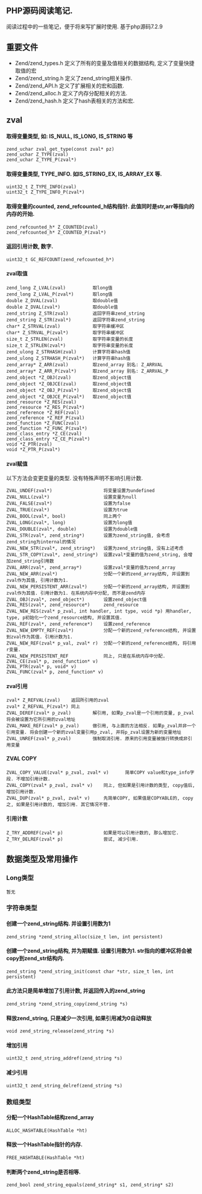 PHP源码阅读笔记.
--------------------
阅读过程中的一些笔记，便于将来写扩展时使用.
基于php源码7.2.9

## 重要文件

* Zend/zend_types.h 		定义了所有的变量及值相关的数据结构, 定义了变量快捷取值的宏
* Zend/zend_string.h 		定义了zend_string相关操作.
* Zend/zend_API.h 		定义了扩展相关的宏和函数.
* Zend/zend_alloc.h 		定义了内存分配相关的方法.
* Zend/zend_hash.h 		定义了hash表相关的方法和宏.

## zval

#### 取得变量类型, 如: IS_NULL, IS_LONG, IS_STRING 等
	zend_uchar zval_get_type(const zval* pz)
	zend_uchar Z_TYPE(zval)
	zend_uchar Z_TYPE_P(zval*)

#### 取得变量类型, TYPE_INFO. 如IS_STRING_EX, IS_ARRAY_EX 等.
	uint32_t Z_TYPE_INFO(zval)
	uint32_t Z_TYPE_INFO_P(zval*)

#### 取得变量的counted, zend_refcounted_h结构指针. 此值同时是str,arr等指向的内存的开始.
	zend_refcounted_h* Z_COUNTED(zval)
	zend_refcounted_h* Z_COUNTED_P(zval*)

#### 返回引用计数, 数字.
	uint32_t GC_REFCOUNT(zend_refcounted_h*)

#### zval取值
	zend_long Z_LVAL(zval) 			取long值
	zend_long Z_LVAL_P(zval*) 		取long值
	double Z_DVAL(zval) 			取double值
	double Z_DVAL(zval*) 			取double值
	zend_string Z_STR(zval) 		返回字符串zend_string
	zend_string Z_STR(zval*)        返回字符串zend_string
	char* Z_STRVAL(zval)    		取字符串缓冲区
	char* Z_STRVAL_P(zval*) 		取字符串缓冲区
	size_t Z_STRLEN(zval)   		取字符串变量的长度
	size_t Z_STRLEN(zval*)  		取字符串变量的长度
	zend_ulong Z_STRHASH(zval) 		计算字符串hash值
	zend_ulong Z_STRHASH_P(zval*) 	计算字符串hash值
	zend_array* Z_ARR(zval) 		取zend_array 别名: Z_ARRVAL
	zend_array* Z_ARR_P(zval*) 		取zend_array 别名: Z_ARRVAL_P
	zend_object *Z_OBJ(zval) 		取zend_object值
	zend_object *Z_OBJCE(zval) 		取zend_object值
	zend_object *Z_OBJ_P(zval*) 	取zend_object值
	zend_object *Z_OBJCE_P(zval*) 	取zend_object值
	zend_resource *Z_RES(zval)
	zend_resource *Z_RES_P(zval*)
	zend_reference *Z_REF(zval)
	zend_reference *Z_REF_P(zval)
	zend_function *Z_FUNC(zval)
	zend_function *Z_FUNC_P(zval*)
	zend_class_entry *Z_CE(zval)
	zend_class_entry *Z_CE_P(zval*)
	void *Z_PTR(zval)
	void *Z_PTR_P(zval*)

#### zval赋值

以下方法会变更变量的类型. 没有特殊声明不影响引用计数.

	ZVAL_UNDEF(zval*) 					将变量设置为undefined
	ZVAL_NULL(zval*) 					设置变量为null
	ZVAL_FALSE(zval*) 					设置为false
	ZVAL_TRUE(zval*) 					设置为true
	ZVAL_BOOL(zval*, bool) 				同上两个
	ZVAL_LONG(zval*, long) 				设置为long值
	ZVAL_DOUBLE(zval*, double) 			设置为double值
	ZVAL_STR(zval*, zend_string*) 		设置为zend_string值, 会考虑zend_string为internal的情况
	ZVAL_NEW_STR(zval*, zend_string*) 	设置为zend_string值, 没有上述考虑
	ZVAL_STR_COPY(zval*, zend_string*) 	设置zval*变量的值为zend_string, 会增加zend_string引用数
	ZVAL_ARR(zval*, zend_array*) 		设置zval*变量的值为zend_array
	ZVAL_NEW_ARR(zval*) 				分配一个新的zend_array结构, 并设置到zval作为其值, 引用计数为1.
	ZVAL_NEW_PERSISTENT_ARR(zval*) 		分配一个新的zend_array结构, 并设置到zval作为其值. 引用计数为1. 在系统内存中分配, 而不是zend内存
	ZVAL_OBJ(zval*, zend_object*)		设置zend_object值
	ZVAL_RES(zval*, zend_resource*) 	zend_resource
	ZVAL_NEW_RES(zval* p_zval, int handler, int type, void *p) 用handler, type, p初始化一个zend_resource结构, 并设置其值.
	ZVAL_REF(zval*, zend_reference*)	设置zend_reference
	ZVAL_NEW_EMPTY_REF(zval*) 			分配一个新的zend_reference结构, 并设置到zval作为其值. 引用计数为1.
	ZVAL_NEW_REF(zval* p_val, zval* r)  分配一个新的zend_reference结构, 将引用r变量.
	ZVAL_NEW_PERSISTENT_REF 			同上, 只是在系统内存中分配.
	ZVAL_CE(zval* p, zend_function* v)
	ZVAL_PTR(zval* p, void* v)
	ZVAL_FUNC(zval* p, zend_function* v)

#### zval引用

	zval* Z_REFVAL(zval) 	返回所引用的zval
	zval* Z_REFVAL_P(zval*) 同上
	ZVAL_DEREF(zval* p_zval)		解引用, 如果p_zval是一个引用的变量, p_zval将会被设置为它所引用的zval地址
	ZVAL_MAKE_REF(zval* p_zval) 	做引用, 与上面的方法相反. 如果p_zval并非一个引用变量. 将会创建一个新的zval变量引用p_zval, 并将p_zval设置为新的变量地址
	ZVAL_UNREF(zval* p_zval) 		强制取消引用. 原来的引用变量被强行转换成非引用变量

#### ZVAL COPY

	ZVAL_COPY_VALUE(zval* p_zval, zval* v) 		简单COPY value和type_info字段. 不增加引用计数.
	ZVAL_COPY(zval* p_zval, zval* v)	同上, 但如果是引用计数的类型, copy值后, 增加引用计数.
	ZVAL_DUP(zval* p_zval, zval* v) 	先简单COPY, 如果值是COPYABLE的, copy之, 如果是引用计数的, 增加引用. 其它情况不管.

#### 引用计数

	Z_TRY_ADDREF(zval* p) 				如果是可以引用计数的, 那么增加它.
	Z_TRY_DELREF(zval* p) 				尝试, 减少引用.

## 数据类型及常用操作

### Long类型

	暂无


### 字符串类型

#### 创建一个zend_string结构. 并设置引用数为1
	zend_string *zend_string_alloc(size_t len, int persistent)

#### 创建一个zend_string结构, 并为期赋值. 设置引用数为1. str指向的缓冲区将会被copy到zend_str结构内.
	zend_string *zend_string_init(const char *str, size_t len, int persistent)

#### 此方法只是简单增加了引用计数, 并返回传入的zend_string
	zend_string *zend_string_copy(zend_string *s)

#### 释放zend_string, 只是减少一次引用, 如果引用减为0自动释放
	void zend_string_release(zend_string *s)

#### 增加引用
	uint32_t zend_string_addref(zend_string *s)
	
#### 减少引用
	uint32_t zend_string_delref(zend_string *s)

### 数组类型

#### 分配一个HashTable结构zend_array
	ALLOC_HASHTABLE(HashTable *ht)

#### 释放一个HashTable指针的内存.
	FREE_HASHTABLE(HashTable *ht)

#### 判断两个zend_string是否相等. 
	zend_bool zend_string_equals(zend_string* s1, zend_string* s2)